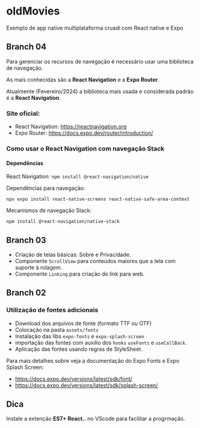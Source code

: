 # oldMovies

Exemplo de app native multiplataforma cruadi com React native e Expo

## Branch 04

Para gerenciar os recursos de navegação é necessário usar uma biblioteca de navegação.

As mais conhecidas são a **React Navigation** e a **Expo Router**.

Atualmente (Fevereiro/2024) a biblioteca mais usada e considerada padrão é a **React Navigation**.

### Site oficial: 

- React Navigation: https://reactnavigation.org
- Expo Router: https://docs.expo.dev/router/introduction/

### Como usar o React Navigation com navegação Stack

#### Dependências

React Navigation: `npm install @react-navigation/native`

Dependências para navegação: 

`npx expo install react-native-screens react-native-safe-area-context`

Mecanismos de navegação Stack: 

`npm install @react-navigation/native-stack`

## Branch 03

- Criação de telas básicas: Sobre e Privacidade.
- Componente `ScrollView` para conteúdos maiores que a tela com suporte à rolagem.
- Componente `Linking` para criação de link para web.

## Branch 02

### Utilização de fontes adicionais

- Download dos arquivos de fonte (formato TTF ou OTF)
- Colocação na pasta `assets/fonts`
- Instalação das libs `expo-fonts` e `expo-splash-screen`
- importação das fontes com auxílio dos `hooks` `useFonts` e `useCallBack`.
- Aplicação das fontes usando regras de StyleSheet.

Para mais detalhes sobre veja a documentação do Expo Fonts e Expo Splash Screen:

- https://docs.expo.dev/versions/latest/sdk/font/
- https://docs.expo.dev/versions/latest/sdk/splash-screen/

## Dica

Instale a extenção **ES7+ React..** no VScode para facilitar a progrmação.